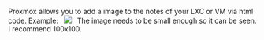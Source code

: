 Proxmox allows you to add a image to the notes of your LXC or VM via html code.
Example: <code> <img src='url' /> </code>
The image needs to be small enough so it can be seen. I recommend 100x100.
